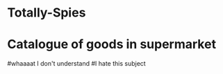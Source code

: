 # Totally-Spies
# Catalogue of goods in supermarket
#whaaaat I don't understand 
#I hate this subject

